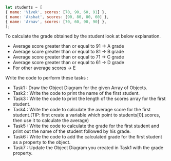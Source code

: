 ```js
let students = [
{ name: 'Vivek', scores: [70, 90, 60, 91] },
{ name: 'Akshat', scores: [90, 80, 80, 60] },
{ name: 'Arnav', scores: [70, 60, 90, 90] },
];
```
To calculate the grade obtained by the student look at below explanation.
- Average score greater than or equal to 91 -> A grade
- Average score greater than or equal to 81 -> B grade
- Average score greater than or equal to 71 -> C grade
- Average score greater than or equal to 61 -> D grade
- For other average scores -> E

Write the code to perform these tasks :
- Task1 : Draw the Object Diagram for the given Array of Objects.
- Task2 : Write the code to print the name of the first student.
- Task3 : Write the code to print the length of the scores array for the first student.
- Task4 : Write the code to calculate the average score for the first student.(TIP: first create a variable which point to           students[0].scores, then use it to calculate the average)
- Task5 : Write the code to calculate the grade for the first student and print out the name of the student followed by his grade.
- Task6 : Write the code to add the calculated grade for the first student as a property to the object.
- Task7 : Update the Object Diagram you created in Task1 with the grade property.
 


